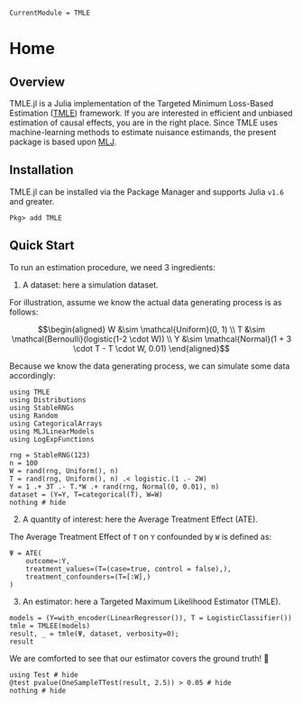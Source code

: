 ```@meta
CurrentModule = TMLE
```

# Home

## Overview

TMLE.jl is a Julia implementation of the Targeted Minimum Loss-Based Estimation ([TMLE](https://link.springer.com/book/10.1007/978-1-4419-9782-1)) framework. If you are interested in efficient and unbiased estimation of causal effects, you are in the right place. Since TMLE uses machine-learning methods to estimate nuisance estimands, the present package is based upon [MLJ](https://alan-turing-institute.github.io/MLJ.jl/dev/).

## Installation

TMLE.jl can be installed via the Package Manager and supports Julia `v1.6` and greater.

```Pkg
Pkg> add TMLE
```

## Quick Start

To run an estimation procedure, we need 3 ingredients:

1. A dataset: here a simulation dataset.

For illustration, assume we know the actual data generating process is as follows:

```math
\begin{aligned}
W  &\sim \mathcal{Uniform}(0, 1) \\
T  &\sim \mathcal{Bernoulli}(logistic(1-2 \cdot W)) \\
Y  &\sim \mathcal{Normal}(1 + 3 \cdot T - T \cdot W, 0.01)
\end{aligned}
```

Because we know the data generating process, we can simulate some data accordingly:

```@example quick-start
using TMLE
using Distributions
using StableRNGs
using Random
using CategoricalArrays
using MLJLinearModels
using LogExpFunctions

rng = StableRNG(123)
n = 100
W = rand(rng, Uniform(), n)
T = rand(rng, Uniform(), n) .< logistic.(1 .- 2W)
Y = 1 .+ 3T .- T.*W .+ rand(rng, Normal(0, 0.01), n)
dataset = (Y=Y, T=categorical(T), W=W)
nothing # hide
```

2. A quantity of interest: here the Average Treatment Effect (ATE).

The Average Treatment Effect of ``T`` on ``Y`` confounded by ``W`` is defined as:

```@example quick-start
Ψ = ATE(
    outcome=:Y, 
    treatment_values=(T=(case=true, control = false),), 
    treatment_confounders=(T=[:W],)
)
```

3. An estimator: here a Targeted Maximum Likelihood Estimator (TMLE).

```@example quick-start
models = (Y=with_encoder(LinearRegressor()), T = LogisticClassifier())
tmle = TMLEE(models)
result, _ = tmle(Ψ, dataset, verbosity=0);
result
```

We are comforted to see that our estimator covers the ground truth! 🥳

```@example quick-start
using Test # hide
@test pvalue(OneSampleTTest(result, 2.5)) > 0.05 # hide
nothing # hide
```
